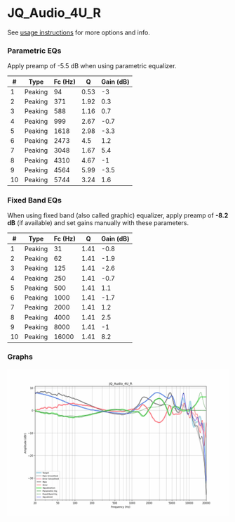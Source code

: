 # JQ_Audio_4U_R
See [usage instructions](https://github.com/jaakkopasanen/AutoEq#usage) for more options and info.

### Parametric EQs
Apply preamp of -5.5 dB when using parametric equalizer.

|   # | Type    |   Fc (Hz) |    Q |   Gain (dB) |
|-----|---------|-----------|------|-------------|
|   1 | Peaking |        94 | 0.53 |        -3   |
|   2 | Peaking |       371 | 1.92 |         0.3 |
|   3 | Peaking |       588 | 1.16 |         0.7 |
|   4 | Peaking |       999 | 2.67 |        -0.7 |
|   5 | Peaking |      1618 | 2.98 |        -3.3 |
|   6 | Peaking |      2473 | 4.5  |         1.2 |
|   7 | Peaking |      3048 | 1.67 |         5.4 |
|   8 | Peaking |      4310 | 4.67 |        -1   |
|   9 | Peaking |      4564 | 5.99 |        -3.5 |
|  10 | Peaking |      5744 | 3.24 |         1.6 |

### Fixed Band EQs
When using fixed band (also called graphic) equalizer, apply preamp of **-8.2 dB** (if available) and set gains manually with these parameters.

|   # | Type    |   Fc (Hz) |    Q |   Gain (dB) |
|-----|---------|-----------|------|-------------|
|   1 | Peaking |        31 | 1.41 |        -0.8 |
|   2 | Peaking |        62 | 1.41 |        -1.9 |
|   3 | Peaking |       125 | 1.41 |        -2.6 |
|   4 | Peaking |       250 | 1.41 |        -0.7 |
|   5 | Peaking |       500 | 1.41 |         1.1 |
|   6 | Peaking |      1000 | 1.41 |        -1.7 |
|   7 | Peaking |      2000 | 1.41 |         1.2 |
|   8 | Peaking |      4000 | 1.41 |         2.5 |
|   9 | Peaking |      8000 | 1.41 |        -1   |
|  10 | Peaking |     16000 | 1.41 |         8.2 |

### Graphs
![](./JQ_Audio_4U_R.png)
